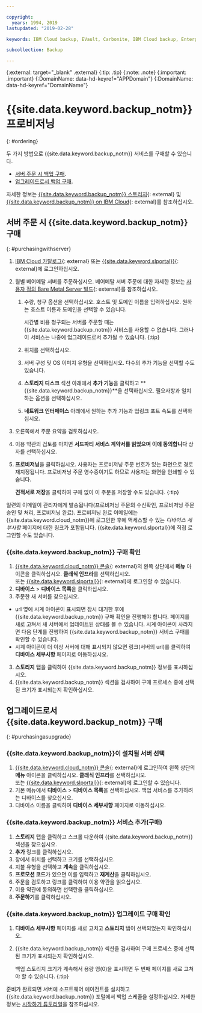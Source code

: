 ```yaml
---

copyright:
  years: 1994, 2019
lastupdated: "2019-02-28"

keywords: IBM Cloud backup, EVault, Carbonite, IBM Cloud backup, Enterprise backup

subcollection: Backup

---
```

{:external: target="_blank" .external}
{:tip: .tip}
{:note: .note}
{:important: .important}
{:DomainName: data-hd-keyref="APPDomain"}
{:DomainName: data-hd-keyref="DomainName"}

# {{site.data.keyword.backup_notm}} 프로비저닝
{: #ordering}

두 가지 방법으로 {{site.data.keyword.backup_notm}} 서비스를 구매할 수 있습니다.

- [서버 주문 시 백업 구매](#purchasingwithserver).
- [업그레이드로서 백업 구매](#purchasingasupgrade).

자세한 정보는 [{{site.data.keyword.backup_notm}} 스토리지](https://www.ibm.com/cloud/backup-and-restore){: external} 및 [{{site.data.keyword.backup_notm}} on IBM Cloud](https://www.ibm.com/cloud/backup/pricing){: external}를 참조하십시오.

## 서버 주문 시 {{site.data.keyword.backup_notm}} 구매
{: #purchasingwithserver}

1. [IBM Cloud 카탈로그](https://{DomainName}/catalog){: external} 또는 [{{site.data.keyword.slportal}}](https://control.softlayer.com/){: external}에 로그인하십시오.
2. 월별 베어메탈 서버를 주문하십시오. 베어메탈 서버 주문에 대한 자세한 정보는 [사용자 정의 Bare Metal Server 빌드](https://{DomainName}/docs/bare-metal/baremetal-provision.html){: external}를 참조하십시오.
   1. 수량, 청구 옵션을 선택하십시오. 호스트 및 도메인 이름을 입력하십시오. 원하는 호스트 이름과 도메인을 선택할 수 있습니다.

      시간별 비용 청구되는 서버를 주문할 때는 {{site.data.keyword.backup_notm}} 서비스를 사용할 수 없습니다. 그러나 이 서비스는 나중에 업그레이드로서 추가될 수 있습니다.
      {:tip}
   2. 위치를 선택하십시오.
   3. 서버 구성 및 OS 이미지 유형을 선택하십시오. 다수의 추가 기능을 선택할 수도 있습니다.
   4. **스토리지 디스크** 섹션 아래에서 **추가 기능**을 클릭하고 **{{site.data.keyword.backup_notm}}**을 선택하십시오. 필요사항과 일치하는 옵션을 선택하십시오.
   5. **네트워크 인터페이스** 아래에서 원하는 추가 기능과 업링크 포트 속도를 선택하십시오.
3. 오른쪽에서 주문 요약을 검토하십시오.
4. 이용 약관의 검토를 마치면 **서드파티 서비스 계약서를 읽었으며 이에 동의합니다** 상자를 선택하십시오.
5. **프로비저닝**을 클릭하십시오. 사용자는 프로비저닝 주문 번호가 있는 화면으로 경로 재지정됩니다. 프로비저닝 주문 영수증이기도 하므로 사용자는 화면을 인쇄할 수 있습니다.

   **견적서로 저장**을 클릭하여 구매 없이 이 주문을 저장할 수도 있습니다.
   {:tip}

일련의 이메일이 관리자에게 발송됩니다(프로비저닝 주문의 수신확인, 프로비저닝 주문 승인 및 처리, 프로비저닝 완료). 프로비저닝 완료 이메일에는 {{site.data.keyword.cloud_notm}}에 로그인한 후에 액세스할 수 있는 *디바이스 세부사항* 페이지에 대한 링크가 포함됩니다. {{site.data.keyword.slportal}}에 직접 로그인할 수도 있습니다.

### {{site.data.keyword.backup_notm}} 구매 확인
1. [{{site.data.keyword.cloud_notm}} 콘솔](https://{DomainName}){: external}의 왼쪽 상단에서 **메뉴** 아이콘을 클릭하십시오. **클래식 인프라**를 선택하십시오. </br>
   또는 [{{site.data.keyword.slportal}}](https://control.softlayer.com/){: external}에 로그인할 수 있습니다.
2. **디바이스** > **디바이스 목록**을 클릭하십시오.
2. 주문한 새 서버를 찾으십시오.
  - url 옆에 시계 아이콘이 표시되면 잠시 대기한 후에 {{site.data.keyword.backup_notm}} 구매 확인을 진행해야 합니다. 페이지를 새로 고쳐서 새 서버에서 업데이트된 상태를 볼 수 있습니다. 시계 아이콘이 사라지면 다음 단계를 진행하여 {{site.data.keyword.backup_notm}} 서비스 구매를 확인할 수 있습니다.
  - 시계 아이콘이 더 이상 서버에 대해 표시되지 않으면 링크(서버의 url)를 클릭하여 **디바이스 세부사항** 페이지로 이동하십시오.
3. **스토리지** 탭을 클릭하여 {{site.data.keyword.backup_notm}} 정보를 표시하십시오.
4. {{site.data.keyword.backup_notm}} 섹션을 검사하여 구매 프로세스 중에 선택된 크기가 표시되는지 확인하십시오.

## 업그레이드로서 {{site.data.keyword.backup_notm}} 구매
{: #purchasingasupgrade}

### {{site.data.keyword.backup_notm}}이 설치될 서버 선택

1. [{{site.data.keyword.cloud_notm}} 콘솔](https://{DomainName}){: external}에 로그인하여 왼쪽 상단의 **메뉴** 아이콘을 클릭하십시오. **클래식 인프라**를 선택하십시오. </br>
   또는 [{{site.data.keyword.slportal}}](https://control.softlayer.com/){: external}에 로그인할 수 있습니다.
2. 기본 메뉴에서 **디바이스** > **디바이스 목록**을 선택하십시오. 백업 서비스를 추가하려는 디바이스를 찾으십시오.
3. 디바이스 이름을 클릭하여 **디바이스 세부사항** 페이지로 이동하십시오.

### {{site.data.keyword.backup_notm}} 서비스 추가(구매)
1. **스토리지** 탭을 클릭하고 스크롤 다운하여 {{site.data.keyword.backup_notm}} 섹션을 찾으십시오.
2. **추가** 링크를 클릭하십시오.
3. 창에서 위치를 선택하고 크기를 선택하십시오.
4. 지불 유형을 선택하고 **계속**을 클릭하십시오.
5. **프로모션 코드**가 있으면 이를 입력하고 **재계산**을 클릭하십시오.
6. 주문을 검토하고 링크를 클릭하여 이용 약관을 읽으십시오.
7. 이용 약관에 동의하면 선택란을 클릭하십시오.
7. **주문하기**를 클릭하십시오.

### {{site.data.keyword.backup_notm}} 업그레이드 구매 확인
1. **디바이스 세부사항** 페이지를 새로 고치고 **스토리지** 탭이 선택되었는지 확인하십시오.
2. {{site.data.keyword.backup_notm}} 섹션을 검사하여 구매 프로세스 중에 선택된 크기가 표시되는지 확인하십시오.

   백업 스토리지 크기가 계속해서 용량 영(0)을 표시하면 두 번째 페이지를 새로 고쳐야 할 수 있습니다.
   {:tip}

준비가 완료되면 서버에 소프트웨어 에이전트를 설치하고 {{site.data.keyword.backup_notm}} 포털에서 백업 스케줄을 설정하십시오. 자세한 정보는 [시작하기 튜토리얼](/docs/infrastructure/Backup?topic=Backup-getting-started#getting-started)을 참조하십시오.
